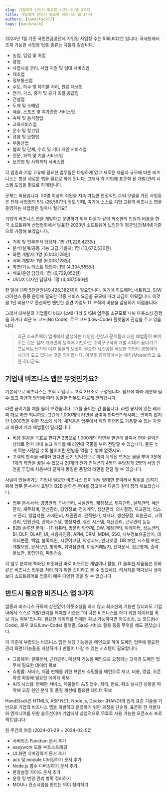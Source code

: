 ```yaml
---
slug: 기업에게-반드시-필요한-비즈니스-앱-3가지
title: 기업에게 반드시 필요한 비즈니스 앱 3가지
authors: [handstack77]
tags: [handstack]
---
```


2024년 1월 기준 국민연금공단에 가입된 사업장 수는 536,602건 입니다. 국세청에서 조회 가능한 사업장 업종 종류는 다음과 같습니다.

* 농업, 임업 및 어업
* 광업
* 사업시설 관리, 사업 지원 및 임대 서비스업
* 제조업
* 정보통신업
* 수도, 하수 및 폐기물 처리, 원료 재생업
* 전기, 가스, 증기 및 공기 조절 공급업
* 건설업
* 도매 및 소매업
* 예술, 스포츠 및 여가관련 서비스업
* 숙박 및 음식점업
* 교육서비스업
* 운수 및 창고업
* 금융 및 보험업
* 부동산업
* 협회 및 단체, 수리 및 기타 개인 서비스업
* 전문, 과학 및 기술 서비스업
* 보건업 및 사회복지 서비스업

각 업종과 기업 고유에 필요한 업무들은 다양하게 있고 새로운 제품과 규모에 따른 비즈니스는 항상 새로운 앱을 필요로 하게 됩니다. 그래서 각 기업에 표준화 된 개발/관리 시스템 도입을 필요로 하게됩니다.

문제는 비용입니다. 50명 이상의 직원을 지속 가능한 안정적인 수익 모델을 가진 사업장은 전체 사업장의 5% (26,567건) 정도 인데, 여기에 스스로 기업 고유의 비즈니스 앱을 운영하는 사업장은 얼마나 될까요?

기업의 비즈니스 앱을 개발하고 운영하기 위해 다음과 같이 최소한의 인원과 비용을 한국 소프트웨어 산업협회에서 발표한 2023년 소프트웨어 노임단가 평균임금(M/M)기준으로 가정해 보겠습니다.

* 기획 및 업무분석 담당자: 1명 (11,226,423원)
* 분석/설계/공통 기능 고급 개발자: 1명 (10,672,530원)
* 화면 개발자: 1명 (6,003,128원)
* 서버 개발자: 1명 (6,003,128원)
* 화면/기능 테스트 담당자: 1명 (4,304,555원)
* 배포/운영 담당자: 1명 (6,729,052원)
* UI/UX 디자인 담당자: 1명 (4,487,566원)

한 달에 대략 5천만원(49,426,382원)이 필요합니다. 여기에 하드웨어, 네트워크, S/W 라이선스 등등 운영에 필요한 각종 서비스 요금을 규모에 따라 과금이 이뤄집니다. 이것을 1년 비용으로 환산하면 웬만한 중견 기업도 IT 조직의 비용을 감당하기 어렵습니다. 

그래서 대부분의 기업들이 비즈니스에 따라 SI/SM 업무를 소규모로 나눠 아웃소싱 진행을 하거나 최근 노 코드(No Code), 로우 코드(Low-Code) 플랫폼에 관심을 주고 있습니다.

> 최근 소프트웨어 업계에서 발생하는 다양한 현상과 문제들에 대한 해법들이 보여주는 것은 점차 개개인의 능력에 기반하는 주먹구구식의 개발 시대가 끝나가고 프로젝트 납기와 이후 품질의 보장이 필요한 시스템을 확보한 기업이 경쟁력이 시대가 오고 있다는 것을 의미합니다. 이것을 경제학에서는 해자(Moats)라고 표현 하더군요.

## 기업내 비즈니스 앱은 무엇인가요?

기본적으로 비즈니스는 조직 + 업무 + 고객 3요소로 구성됩니다. 필요에 따라 세분화 될 수 있고 자금과 방법에 따라 동일한 업무도 다르게 관리됩니다.

라면 끓이기를 예를 들어 보겠습니다. 1개를 끓이는 건 쉽습니다. 라면 봉지에 있는 레시피 대로 하면 되니까요. 그런데 1,000개의 라면을 끓여야 한다면? 레시피는 변하지 않지만 1,000명을 위한 장소와 식기, 세척등은 업무에서 제외 하더라도 가용할 수 있는 자원과 비용에 따라 해법들이 달라집니다.

* 비용 절감을 목표로 한다면 2명으로 1,000개의 라면을 한번에 끓여서 면을 설익은 상태로 먼저 꺼내 놓고 배식할 때 라면에 국물을 부어 전달할 수 있습니다. 물론 늦게 먹는 사람일 수록 불어버린 면발을 먹을 수 밖에 없겠지요.
* 고객의 만족을 극대화 한다면 전기 인덕션으로 미리 데워진 뜨거운 물을 부어 3분에 1개의 라면을 끓일 수 있으니 20개의 전기 인덕션과 4명의 주방장과 2명의 서빙 인원을 투입해 처음부터 끝까지 동일한 품질의 라면을 전달 할 수 있습니다.

사람이 만들어가는 기업내 필요한 비즈니스 앱이 워낙 방대한 분야라서 범위를 좁히기 위해 업무 문서서식 포털과 B2B 솔루션 분야를 참고해서 다음과 같이 정리 해보았습니다.

* 업무 문서서식: 경영관리, 인사관리, 시설관리, 재정정보, 투자관리, 실적관리, 예산관리, 재무회계, 전산관리, 경영정보, 전자계약, 생산관리, 의사결정, 재고관리, 리스크 관리, 영업지원, 자재관리, 채권관리, 견적원가, 차세대, 생산공정, 회원관리, 고객관리, 민원관리, 관제시스템, 행정지원, 결산 시스템, 재난관리, 근무관리 등등
* B2B 솔루션 분야: - IT·컴퓨터, 망분리·망연계, DW, 계정관리, 빅데이터, 성능관리, BI, DLP, OLAP, UI, 사용자인증, APM, DRM, MDM, SSO, 내부정보유출방지, 데이터변환, 백업, 블록체인, 시큐어코딩, 악성코드, 인터넷망, DB 보안, 시스템 보안, 개발보안, 문서보안, 방화벽, 취약점관리, 이상거래탐지, 전자문서, 접근통제, 출력물보안, 통합인증, 파일전송

각 업무 분야에 특화된 표준화된 바로 떠오르는 개념이나 활동, IT 솔루션 제품들은 위와 같은 비즈니스 업무를 처리 하기 위한 것이라고 볼 수 있겠네요. 리서치를 하다보니 생각보다 소프트웨어로 업종이 매우 다양한 것을 알 수 있습니다.

## 반드시 필요한 비즈니스 앱 3가지

업종과 비즈니스 규모에 상관없이 아웃소싱을 하지 않고 최소한의 기능만 있더라도 기업내에서 스스로 개발/관리를 해야할 기준은 "더 나은 비즈니스를 하기 위한 데이터를 확보 가능 여부"입니다. 필요한 데이터를 언제든 확보 가능하다면 아웃소싱, 노 코드(No Code), 로우 코드(Low-Code) 플랫폼, SaaS 서비스 활용 등등 무엇을 해도 괜찮습니다.

이 기준에 부합되는 비즈니스 앱은 해당 기능들을 메인으로 하여 도메인 업무에 필요한 관리 화면/기능들을 개선하거나 만들어 나갈 수 있는 시스템이 필요합니다.

* 그룹웨어: 결재문서, 근태관리, 메신저 기능을 메인으로 요청되는 고객과 도메인 업무에 필요한 데이터 확보
* 쇼핑몰: 서비스, 제품 판매를 위한 브랜드 쇼핑몰을 메인으로 재고, 비용, 영업, 오픈마켓 확장에 필요한 데이터 확보
* A/S 시스템: 판매한 서비스, 제품들의 A/S 접수, 처리, 완료, 취소 실시간 상황을 파악해 고장 원인 분석 및 품질 개선에 필요한 데이터 확보

HandStack은 HTML5, ASP.NET, Node.js, Docker (HAND)의 업계 표준 기술을 기반으로 기업의 비즈니스 앱을 개발하고 운영하기 위한 과정을 단순화, 표준화 한 개발자와 엔지니어를 위한 솔루션이며 기업에서 상업적으로 무료로 사용 가능한 오픈소스 프로젝트입니다.

한 주간의 여정 (2024-01-29 ~ 2024-02-02)

* 서버리스 Function 문서 추가
* easywork 모듈 부트스트레핑
* UI 화면 디버깅하기 문서 추가
* ack 및 module 디버깅하기 문서 추가
* Node.js 함수 디버깅하기 문서 추가
* 환경설정 가이드 문서 추가
* 운영 및 변경 관리 항목 정리하기
* MOU나 컨소시엄을 만드는 의미 정리하기